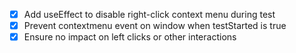 - [x] Add useEffect to disable right-click context menu during test
- [x] Prevent contextmenu event on window when testStarted is true
- [x] Ensure no impact on left clicks or other interactions
